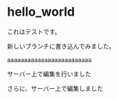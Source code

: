 # hello_world

これはテストです。

新しいブランチに書き込んでみました。

aaaaaaaaaaaaaaaaaaaaaaaaa

サーバー上で編集を行いました

さらに、サーバー上で編集しました
